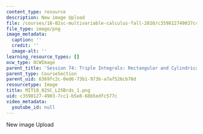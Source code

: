 ```yaml
---
content_type: resource
description: New image Upload
file: /courses/18-02sc-multivariable-calculus-fall-2010/c359812749037cc1b5e868b5edfc577c_MIT18_02SC_L25Brds_1.png
file_type: image/png
image_metadata:
  caption: ''
  credit: ''
  image-alt: ''
learning_resource_types: []
ocw_type: OCWImage
parent_title: 'Session 74: Triple Integrals: Rectangular and Cylindrical Coordinates'
parent_type: CourseSection
parent_uid: 6369fc2c-0ed6-73b1-973b-a7af526cb70d
resourcetype: Image
title: MIT18_02SC_L25Brds_1.png
uid: c3598127-4903-7cc1-b5e8-68b5edfc577c
video_metadata:
  youtube_id: null
---
```

New image Upload

